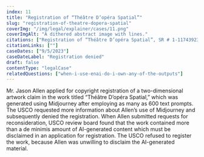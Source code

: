 ```yaml
---
index: 11
title: "Registration of “Théâtre D’opéra Spatial”"
slug: "registration-of-theatre-dopera-spatial"
coverImg: "/img/legal/explainer/cases/11.png"
coverImgAlt: "A dithered abstract image with lines."
citations: ["Registration of “Théâtre D’opéra Spatial”, SR # 1-11743923581 (U.S. Copyright Office)"]
citationLinks: [""]
caseDates: ["9/5/2023"]
caseDateLabel: "Registration denied"
draft: false 
contentType: "legalCase"
relatedQuestions: ["when-i-use-enai-do-i-own-any-of-the-outputs"]
---
```

Mr. Jason Allen applied for copyright registration of a two-dimensional artwork claim in the work titled “Théâtre D’opéra Spatial,” which was generated using Midjourney after employing as many as 600 text prompts. The USCO requested more information about Allen’s use of Midjourney and subsequently denied the registration. When Allen submitted requests for reconsideration, USCO review board found that the work contained more than a de minimis amount of AI-generated content which must be disclaimed in an application for registration. The USCO refused to register the work, because Allen was unwilling to disclaim the AI-generated material.